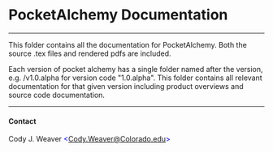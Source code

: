 # PocketAlchemy Documentation

---

This folder contains all the documentation for PocketAlchemy. Both the source .tex files and rendered pdfs are included.

Each version of pocket alchemy has a single folder named after the version, e.g. /v1.0.alpha for version code "1.0.alpha". This folder contains all relevant documentation for that given version including product overviews and source code documentation.

---

#### Contact
Cody J. Weaver <span style="color:Blue"> \<Cody.Weaver@Colorado.edu></span>